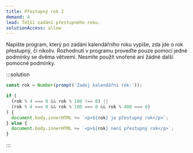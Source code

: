 ```yaml
---
title: Přestupný rok 2
demand: 4
lead: Těžší zadání přestupného roku.
solutionAccess: allow
---
```


Napište program, který po zadání kalendářního roku vypíše, zda jde o rok přestupný, či nikoliv. Rozhodnutí v programu proveďte pouze pomocí jedné podmínky se dvěma větvemi. Nesmíte použít vnořené ani žádné další pomocné podmínky.

:::solution

```js
const rok = Number(prompt('Zadej kalendářní rok:'));

if (
  (rok % 4 === 0 && rok % 100 !== 0) ||
  (rok % 4 === 0 && rok % 100 === 0 && rok % 400 === 0)
) {
  document.body.innerHTML += `<p>${rok} je přestupný rok</p>`;
} else {
  document.body.innerHTML += `<p>${rok} není přestupný rok</p>`;
}
```

:::
